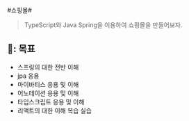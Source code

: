 #쇼핑몰#
> TypeScript와 Java Spring을 이용하여 쇼핑몰을 만들어보자.

## 🎯: 목표 ##
- 스프링의 대한 전반 이해
- jpa 응용
- 마이바티스 응용 및 이해
- 어노테이션 응용 및 이해
- 타입스크립트 응용 및 이해
- 리액트의 대한 이해 복습 실습
